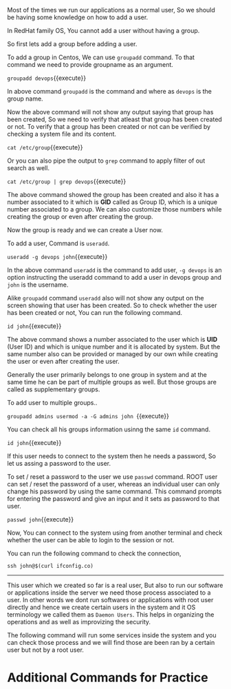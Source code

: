 


Most of the times we run our applications as a normal user, So we should be having some knowledge on how to add a user.

In RedHat family OS, You cannot add a user without having a group.

So first lets add a group before adding a user.

To add a group in Centos, We can use `groupadd` command. To that command we need to provide groupname as an argument.

`groupadd devops`{{execute}}

In above command `groupadd` is the command and where as `devops` is the group name.

Now the above command will not show any output saying that group has been created, So we need to verify that atleast that group has been created or not. To verify that a group has been created or not can be verified by checking a system file and its content.

`cat /etc/group`{{execute}} 

Or you can also pipe the output to `grep` command to apply filter of out search as well.

`cat /etc/group | grep devops`{{execute}}

The above command showed the group has been created and also it has a number associated to it which is **GID** called as Group ID, which is a unique number associated to a group. We can also customize those numbers while creating the group or even after creating the group.


Now the group is ready and we can create a User now.

To add a user, Command is `useradd`.

`useradd -g devops john`{{execute}}

In the above command `useradd` is the command to add user, `-g devops` is an option instructing the useradd command to add a user in devops group and `john` is the username.


Alike `groupadd` command `useradd` also will not show any output on the screen showing that user has been created. So to check whether the user has been created or not, You can run the following command.

`id john`{{execute}}

The above command shows a number associated to the user which is **UID** (User ID) and which is unique number and it is allocated by system. But the same number also can be provided or managed by our own while creating the user or even after creating the user.


Generally the user primarily belongs to one group in system and at the same time he can be part of multiple groups as well. But those groups are called as supplementary groups.

To add user to multiple groups..

`
groupadd admins
usermod -a -G admins john 
`{{execute}}

You can check all his groups information usinng the same `id` command.

`id john`{{execute}}

If this user needs to connect to the system then he needs a password, So let us assing a password to the user.

To set / reset a password to the user we use `passwd` command. ROOT user can set / reset the password of a user, whereas an individual user can only change his password by using the same command. This command prompts for entering the password and give an input and it sets as password to that user.

`passwd john`{{execute}}

Now, You can connect to the system using from another terminal and check whether the user can be able to login to the session or not.

You can run the following command to check the connection,

`ssh john@$(curl ifconfig.co)`


----

This user which we created so far is a real user, But also to run our software or applications inside the server we need those process associated to a user. In other words we dont run softwares or applications with root user directly and hence we create certain users in the system and it OS terminology we called them as `Daemon Users`. This helps in organizing the operations and as well as improvizing the security.

The following command will run some services inside the system and you can check those process and we will find those are been ran by a certain user but not by a root user.



# Additional Commands for Practice

